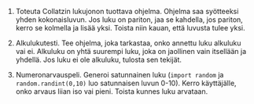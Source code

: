 1. Toteuta Collatzin lukujonon tuottava ohjelma. Ohjelma saa syötteeksi yhden kokonaisluvun. Jos luku on pariton, jaa se kahdella, jos pariton, kerro se kolmella ja lisää yksi. Toista niin kauan, että luvusta tulee yksi.

2. Alkulukutesti. Tee ohjelma, joka tarkastaa, onko annettu luku alkuluku vai ei. Alkuluku on yhtä suurempi luku, joka on jaollinen vain itsellään ja yhdellä. Jos luku ei ole alkuluku, tulosta sen tekijät.

3. Numeronarvauspeli. Generoi satunnainen luku (`import random` ja `random.randint(0,10)` luo satunnaisen luvun 0-10). Kerro käyttäjälle, onko arvaus liian iso vai pieni. Toista kunnes luku arvataan.



